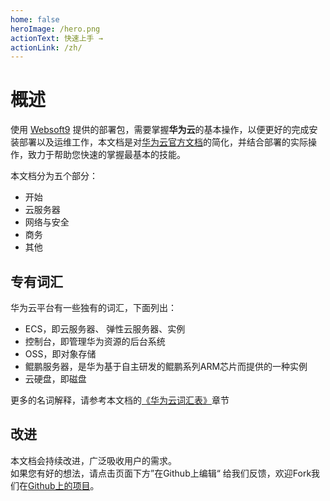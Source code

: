 ```yaml
---
home: false
heroImage: /hero.png
actionText: 快速上手 →
actionLink: /zh/
---
```


# 概述

使用 [Websoft9](https://www.websoft9.com) 提供的部署包，需要掌握**华为云**的基本操作，以便更好的完成安装部署以及运维工作，本文档是对[华为云官方文档](https://support.huaweicloud.com/ecs/index.html)的简化，并结合部署的实际操作，致力于帮助您快速的掌握最基本的技能。

本文档分为五个部分：

* 开始
* 云服务器
* 网络与安全
* 商务
* 其他

## 专有词汇

华为云平台有一些独有的词汇，下面列出：

* ECS，即云服务器、 弹性云服务器、实例
* 控制台，即管理华为资源的后台系统
* OSS，即对象存储
* 鲲鹏服务器，是华为基于自主研发的鲲鹏系列ARM芯片而提供的一种实例
* 云硬盘，即磁盘

更多的名词解释，请参考本文档的[《华为云词汇表》](/zh/else-glossary.md)章节

## 改进

本文档会持续改进，广泛吸收用户的需求。  
如果您有好的想法，请点击页面下方”在Github上编辑“ 给我们反馈，欢迎Fork我们在[Github上的项目](https://github.com/websoft9/alibabacloud-platform)。